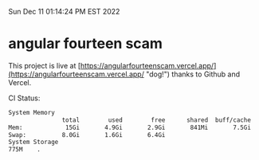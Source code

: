 Sun Dec 11 01:14:24 PM EST 2022

# angular fourteen scam


This project is live at [https://angularfourteenscam.vercel.app/](https://angularfourteenscam.vercel.app/ "dog!") thanks to Github and Vercel.

CI Status: 

```bash
System Memory
               total        used        free      shared  buff/cache   available
Mem:            15Gi       4.9Gi       2.9Gi       841Mi       7.5Gi       9.2Gi
Swap:          8.0Gi       1.6Gi       6.4Gi
System Storage
775M	.
```

